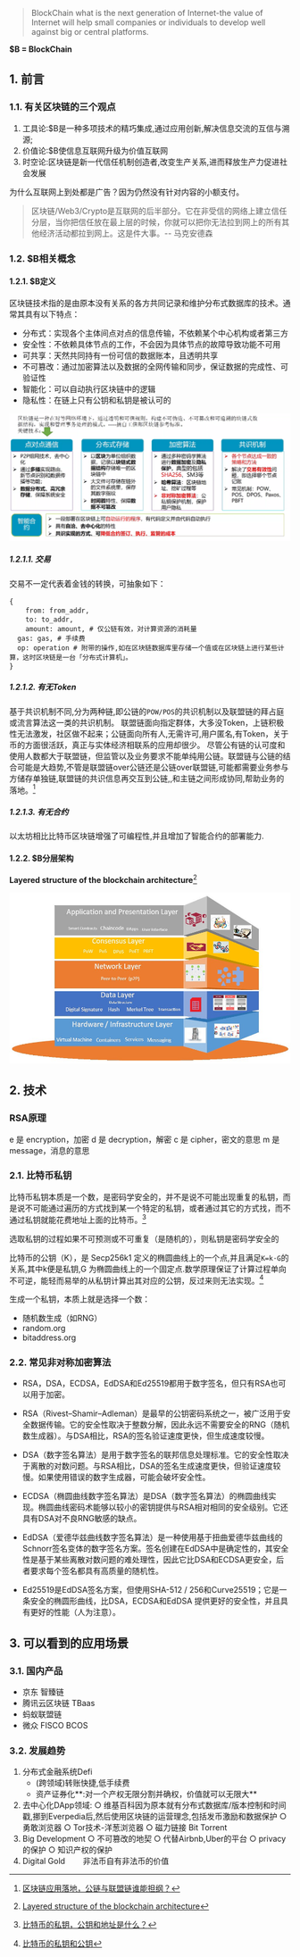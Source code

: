 > BlockChain what is the next generation of Internet-the value of Internet will help small companies or individuals to develop well against big or central platforms.

**$B = BlockChain**
## 1. 前言
### 1.1. 有关区块链的三个观点
1. 工具论:$B是一种多项技术的精巧集成,通过应用创新,解决信息交流的互信与溯源;
2. 价值论:$B使信息互联网升级为价值互联网
3. 时空论:区块链是新一代信任机制创造者,改变生产关系,进而释放生产力促进社会发展

为什么互联网上到处都是广告？因为仍然没有针对内容的小额支付。
 
>区块链/Web3/Crypto是互联网的后半部分。它在非受信的网络上建立信任分层，当你把信任放在最上层的时候，你就可以把你无法拉到网上的所有其他经济活动都拉到网上。这是件大事。-- 马克安德森

### 1.2. $B相关概念
#### 1.2.1. $B定义
区块链技术指的是由原本没有关系的各方共同记录和维护分布式数据库的技术。通常其具有以下特点：

- 分布式：实现各个主体间点对点的信息传输，不依赖某个中心机构或者第三方
- 安全性：不依赖具体节点的工作，不会因为具体节点的故障导致功能不可用
- 可共享：天然共同持有一份可信的数据账本，且透明共享
- 不可篡改：通过加密算法以及数据的全网传输和同步，保证数据的完成性、可验证性
- 智能化：可以自动执行区块链中的逻辑
- 隐私性：在链上只有公钥和私钥是被认可的

![](_v_images/20210405110222449_27332.png)

##### 1.2.1.1. 交易
交易不一定代表着金钱的转换，可抽象如下：

```shell
{
    from: from_addr,
    to: to_addr,
    amount: amount, # 仅公链有效，对计算资源的消耗量
  gas: gas, # 手续费
  op: operation # 附带的操作,如在区块链数据库里存储一个值或在区块链上进行某些计算，这时区块链是一台「分布式计算机」。
}
```

##### 1.2.1.2. 有无Token
基于共识机制不同,分为两种链,即公链的`POW/POS`的共识机制以及联盟链的拜占庭或流言算法这一类的共识机制。
联盟链面向指定群体，大多没Token，上链积极性无法激发，社区做不起来；公链面向所有人,无需许可,用户匿名,有Token，关于币的方面很活跃，真正与实体经济相联系的应用却很少。
尽管公有链的认可度和使用人数都大于联盟链，但监管以及业务要求不能单纯用公链。联盟链与公链的结合可能是大趋势,不管是联盟链over公链还是公链over联盟链,可能都需要业务参与方储存单独链,联盟链的共识信息再交互到公链,,和主链之间形成协同,帮助业务的落地。[^应用]

[^应用]:[区块链应用落地，公链与联盟链谁能担纲？](https://www.huxiu.com/article/252152.html)

##### 1.2.1.3. 有无合约
以太坊相比比特币区块链增强了可编程性,并且增加了智能合约的部署能力.
#### 1.2.2. $B分层架构
**Layered structure of the blockchain architecture**[^layer]

![](_v_images/20210405105958625_25475.png)


[^layer]: [Layered structure of the blockchain architecture](https://subscription.packtpub.com/book/data/9781789804164/1/ch01lvl1sec06/layered-structure-of-the-blockchain-architecture)


## 2. 技术
### RSA原理
e 是 encryption，加密
d 是 decryption，解密
c 是 cipher，密文的意思
m 是 message，消息的意思
### 2.1. 比特币私钥
比特币私钥本质是一个数，是密码学安全的，并不是说不可能出现重复的私钥，而是说不可能通过遍历的方式找到某一个特定的私钥，或者通过其它的方式找，而不通过私钥就能花费地址上面的比特币。[^私钥]

选取私钥的过程如果不可预测或不可重复（是随机的），则私钥是密码学安全的

比特币的公钥（K），是 Secp256k1 定义的椭圆曲线上的一个点,并且满足`K=k⋅G`的关系,其中k便是私钥,G 为椭圆曲线上的一个固定点.数学原理保证了计算过程单向不可逆，能轻而易举的从私钥计算出其对应的公钥，反过来则无法实现。[^Secp256k1]

[^Secp256k1]:[比特币的私钥和公钥](https://aaron67.cc/2018/12/23/bitcoin-keys/)
[^私钥]:[比特币的私钥，公钥和地址是什么？](https://www.8btc.com/article/126232)

生成一个私钥，本质上就是选择一个数：

- 随机数生成（如RNG）
- random.org
- bitaddress.org
### 2.2. 常见非对称加密算法
- RSA，DSA，ECDSA，EdDSA和Ed25519都用于数字签名，但只有RSA也可以用于加密。

- RSA（Rivest–Shamir–Adleman）是最早的公钥密码系统之一，被广泛用于安全数据传输。它的安全性取决于整数分解，因此永远不需要安全的RNG（随机数生成器）。与DSA相比，RSA的签名验证速度更快，但生成速度较慢。

- DSA（数字签名算法）是用于数字签名的联邦信息处理标准。它的安全性取决于离散的对数问题。与RSA相比，DSA的签名生成速度更快，但验证速度较慢。如果使用错误的数字生成器，可能会破坏安全性。

- ECDSA（椭圆曲线数字签名算法）是DSA（数字签名算法）的椭圆曲线实现。椭圆曲线密码术能够以较小的密钥提供与RSA相对相同的安全级别。它还具有DSA对不良RNG敏感的缺点。

- EdDSA（爱德华兹曲线数字签名算法）是一种使用基于扭曲爱德华兹曲线的Schnorr签名变体的数字签名方案。签名创建在EdDSA中是确定性的，其安全性是基于某些离散对数问题的难处理性，因此它比DSA和ECDSA更安全，后者要求每个签名都具有高质量的随机性。

- Ed25519是EdDSA签名方案，但使用SHA-512 / 256和Curve25519；它是一条安全的椭圆形曲线，比DSA，ECDSA和EdDSA 提供更好的安全性，并且具有更好的性能（人为注意）。
## 3. 可以看到的应用场景
### 3.1. 国内产品
- 京东 智臻链
- 腾讯云区块链 TBaas
- 蚂蚁联盟链
- 微众 FISCO BCOS
### 3.2. 发展趋势
1. 分布式金融系统Defi
	- (跨领域)转账快捷,低手续费
	- 资产证券化**:对一个产权无限分割并确权，价值就可以无限大**
2. 去中心化DApp领域:
	○ 维基百科因为原本就有分布式数据库/版本控制和时间戳,挪到Everpedia后,然后使用区块链的运营理念,包括发币激励和数据保护
	○ 勇敢浏览器
	○ Tor技术-洋葱浏览器
	○ 磁力链接 Bit Torrent
3. Big Development
	○ 不可篡改的地契
	○ 代替Airbnb,Uber的平台
	○ privacy的保护
	○ 知识产权的保护
4. Digital Gold
　　非法币自有非法币的价值
